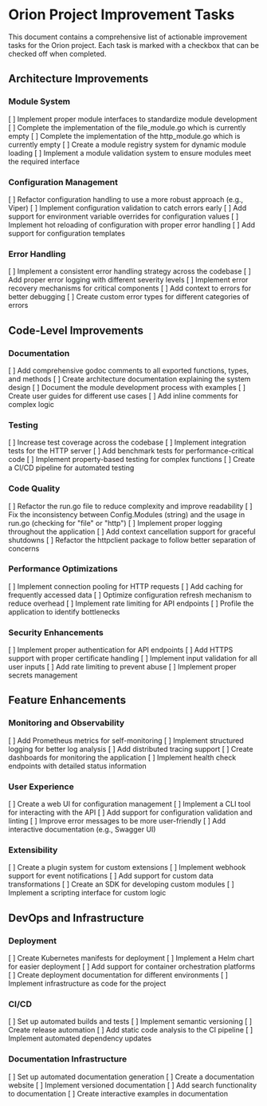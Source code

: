 # Orion Project Improvement Tasks

This document contains a comprehensive list of actionable improvement tasks for the Orion project. Each task is marked with a checkbox that can be checked off when completed.

## Architecture Improvements

### Module System
[ ] Implement proper module interfaces to standardize module development
[ ] Complete the implementation of the file_module.go which is currently empty
[ ] Complete the implementation of the http_module.go which is currently empty
[ ] Create a module registry system for dynamic module loading
[ ] Implement a module validation system to ensure modules meet the required interface

### Configuration Management
[ ] Refactor configuration handling to use a more robust approach (e.g., Viper)
[ ] Implement configuration validation to catch errors early
[ ] Add support for environment variable overrides for configuration values
[ ] Implement hot reloading of configuration with proper error handling
[ ] Add support for configuration templates

### Error Handling
[ ] Implement a consistent error handling strategy across the codebase
[ ] Add proper error logging with different severity levels
[ ] Implement error recovery mechanisms for critical components
[ ] Add context to errors for better debugging
[ ] Create custom error types for different categories of errors

## Code-Level Improvements

### Documentation
[ ] Add comprehensive godoc comments to all exported functions, types, and methods
[ ] Create architecture documentation explaining the system design
[ ] Document the module development process with examples
[ ] Create user guides for different use cases
[ ] Add inline comments for complex logic

### Testing
[ ] Increase test coverage across the codebase
[ ] Implement integration tests for the HTTP server
[ ] Add benchmark tests for performance-critical code
[ ] Implement property-based testing for complex functions
[ ] Create a CI/CD pipeline for automated testing

### Code Quality
[ ] Refactor the run.go file to reduce complexity and improve readability
[ ] Fix the inconsistency between Config.Modules (string) and the usage in run.go (checking for "file" or "http")
[ ] Implement proper logging throughout the application
[ ] Add context cancellation support for graceful shutdowns
[ ] Refactor the httpclient package to follow better separation of concerns

### Performance Optimizations
[ ] Implement connection pooling for HTTP requests
[ ] Add caching for frequently accessed data
[ ] Optimize configuration refresh mechanism to reduce overhead
[ ] Implement rate limiting for API endpoints
[ ] Profile the application to identify bottlenecks

### Security Enhancements
[ ] Implement proper authentication for API endpoints
[ ] Add HTTPS support with proper certificate handling
[ ] Implement input validation for all user inputs
[ ] Add rate limiting to prevent abuse
[ ] Implement proper secrets management

## Feature Enhancements

### Monitoring and Observability
[ ] Add Prometheus metrics for self-monitoring
[ ] Implement structured logging for better log analysis
[ ] Add distributed tracing support
[ ] Create dashboards for monitoring the application
[ ] Implement health check endpoints with detailed status information

### User Experience
[ ] Create a web UI for configuration management
[ ] Implement a CLI tool for interacting with the API
[ ] Add support for configuration validation and linting
[ ] Improve error messages to be more user-friendly
[ ] Add interactive documentation (e.g., Swagger UI)

### Extensibility
[ ] Create a plugin system for custom extensions
[ ] Implement webhook support for event notifications
[ ] Add support for custom data transformations
[ ] Create an SDK for developing custom modules
[ ] Implement a scripting interface for custom logic

## DevOps and Infrastructure

### Deployment
[ ] Create Kubernetes manifests for deployment
[ ] Implement a Helm chart for easier deployment
[ ] Add support for container orchestration platforms
[ ] Create deployment documentation for different environments
[ ] Implement infrastructure as code for the project

### CI/CD
[ ] Set up automated builds and tests
[ ] Implement semantic versioning
[ ] Create release automation
[ ] Add static code analysis to the CI pipeline
[ ] Implement automated dependency updates

### Documentation Infrastructure
[ ] Set up automated documentation generation
[ ] Create a documentation website
[ ] Implement versioned documentation
[ ] Add search functionality to documentation
[ ] Create interactive examples in documentation
